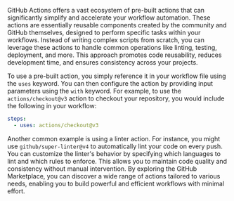 GitHub Actions offers a vast ecosystem of pre-built actions that can significantly simplify and accelerate your workflow automation. These actions are essentially reusable components created by the community and GitHub themselves, designed to perform specific tasks within your workflows. Instead of writing complex scripts from scratch, you can leverage these actions to handle common operations like linting, testing, deployment, and more. This approach promotes code reusability, reduces development time, and ensures consistency across your projects.

To use a pre-built action, you simply reference it in your workflow file using the `uses` keyword. You can then configure the action by providing input parameters using the `with` keyword. For example, to use the `actions/checkout@v3` action to checkout your repository, you would include the following in your workflow:

```yaml
steps:
  - uses: actions/checkout@v3
```

Another common example is using a linter action. For instance, you might use `github/super-linter@v4` to automatically lint your code on every push. You can customize the linter's behavior by specifying which languages to lint and which rules to enforce. This allows you to maintain code quality and consistency without manual intervention. By exploring the GitHub Marketplace, you can discover a wide range of actions tailored to various needs, enabling you to build powerful and efficient workflows with minimal effort.